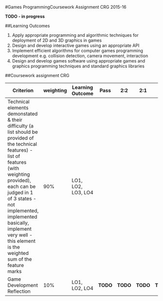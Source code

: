 #Games ProgrammingCoursework Assignment CRG 2015-16

**TODO - in progress**

##Learning Outcomes

1. Apply appropriate programming and algorithmic techniques for deployment of 2D and 3D graphics in games
2. Design and develop interactive games using an appropriate API
3. Implement efficient algorithms for computer games programming development e.g. collision detection, camera movement, interaction
4. Design and develop games software using appropriate games and graphics programming techniques and standard graphics libraries

##Coursework assignment CRG

| Criterion                                               | weighting | Learning Outcome   | Pass | 2:2 | 2:1 | 1st |
| ---------                                               | --------- | ----------------   | ---- | --- | --- | --- |
| Technical elements demonstated & their difficulty (a list should be provided of the technical features) - list of features (with weighting provided), each can be judged in 1 of 3 states - not implemented, implemented basically, implement very well - this element is the weighted sum of the feature marks |   90%     | LO1, LO2, LO3, LO4 |  |  |  |  |
| Game Development Reflection                             |   10%     | LO1, LO2, LO4      | **TODO** | **TODO** | **TODO** | **TODO** |
